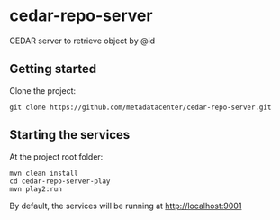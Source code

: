 # cedar-repo-server

CEDAR server to retrieve object by @id

## Getting started

Clone the project:

    git clone https://github.com/metadatacenter/cedar-repo-server.git

## Starting the services

At the project root folder:

    mvn clean install
    cd cedar-repo-server-play
    mvn play2:run

By default, the services will be running at [http://localhost:9001](http://localhost:9001)

